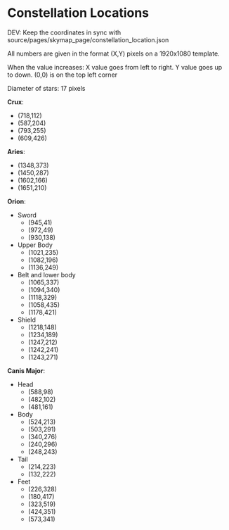 # Constellation Locations

DEV: Keep the coordinates in sync with source/pages/skymap_page/constellation_location.json

All numbers are given in the format (X,Y) pixels on a 1920x1080 template. 

When the value increases: X value goes from left to right. Y value goes up to down. (0,0) is on the top left corner

Diameter of stars: 17 pixels

**Crux**:
  - (718,112)
  - (587,204)
  - (793,255)
  - (609,426)

**Aries**:
  - (1348,373)
  - (1450,287)
  - (1602,166)
  - (1651,210)

**Orion**:
- Sword
  - (945,41)
  - (972,49)
  - (930,138)
- Upper Body
  - (1021,235)
  - (1082,196)
  - (1136,249)
- Belt and lower body
  - (1065,337)
  - (1094,340)
  - (1118,329)
  - (1058,435)
  - (1178,421)
- Shield
  - (1218,148)
  - (1234,189)
  - (1247,212)
  - (1242,241)
  - (1243,271)

**Canis Major**:
- Head
  - (588,98)
  - (482,102)
  - (481,161)
- Body
  - (524,213)
  - (503,291)
  - (340,276)
  - (240,296)
  - (248,243)
- Tail
  - (214,223)
  - (132,222)
- Feet
  - (226,328)
  - (180,417)
  - (323,519)
  - (424,351)
  - (573,341)
